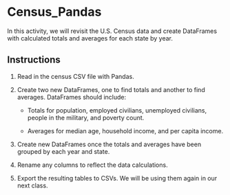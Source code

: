 # Census_Pandas
In this activity, we will revisit the U.S. Census data and create DataFrames with calculated totals and averages for each state by year.

## Instructions

1. Read in the census CSV file with Pandas.

2. Create two new DataFrames, one to find totals and another to find averages. DataFrames should include:

    * Totals for population, employed civilians, unemployed civilians, people in the military, and poverty count.

    * Averages for median age, household income, and per capita income.

3. Create new DataFrames once the totals and averages have been grouped by each year and state.

4. Rename any columns to reflect the data calculations.

5. Export the resulting tables to CSVs. We will be using them again in our next class.
